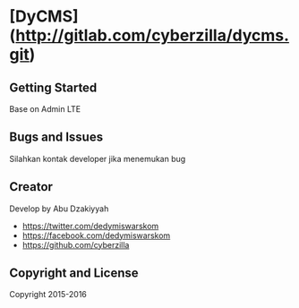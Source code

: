 # [DyCMS] (http://gitlab.com/cyberzilla/dycms.git)

## Getting Started

Base on Admin LTE

## Bugs and Issues

Silahkan kontak developer jika menemukan bug

## Creator

Develop by Abu Dzakiyyah

* https://twitter.com/dedymiswarskom
* https://facebook.com/dedymiswarskom
* https://github.com/cyberzilla

## Copyright and License

Copyright 2015-2016 